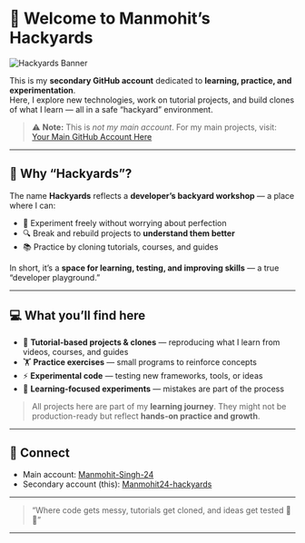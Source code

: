 # 👋 Welcome to **Manmohit’s Hackyards**

![Hackyards Banner](https://img.shields.io/badge/Hackyards-Learn%20&%20Experiment-blue?style=for-the-badge)

This is my **secondary GitHub account** dedicated to **learning, practice, and experimentation**.  
Here, I explore new technologies, work on tutorial projects, and build clones of what I learn — all in a safe “hackyard” environment.

> ⚠️ **Note:** This is *not my main account*. For my main projects, visit: [Your Main GitHub Account Here](PUT-YOUR-MAIN-GITHUB-LINK)

---

## 🧪 Why “Hackyards”?

The name **Hackyards** reflects a **developer’s backyard workshop** — a place where I can:

- 🔧 Experiment freely without worrying about perfection  
- 🔍 Break and rebuild projects to **understand them better**  
- 📚 Practice by cloning tutorials, courses, and guides  

In short, it’s a **space for learning, testing, and improving skills** — a true “developer playground.”

---

## 💻 What you’ll find here

- 📖 **Tutorial-based projects & clones** — reproducing what I learn from videos, courses, and guides  
- 🏋️ **Practice exercises** — small programs to reinforce concepts  
- ⚡ **Experimental code** — testing new frameworks, tools, or ideas  
- 🧠 **Learning-focused experiments** — mistakes are part of the process  

> All projects here are part of my **learning journey**. They might not be production-ready but reflect **hands-on practice and growth**.

---

## 📌 Connect

- Main account: [Manmohit-Singh-24](https://github.com/Manmohit-Singh24)  
- Secondary account (this): [Manmohit24-hackyards](https://github.com/Manmohit24-hackyards)

---
> “Where code gets messy, tutorials get cloned, and ideas get tested 🧠💥”
---

